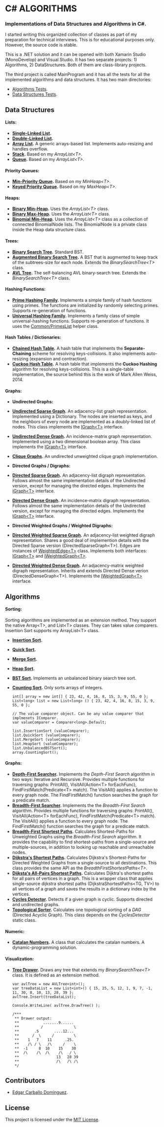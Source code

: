 # C# ALGORITHMS

### Implementations of Data Structures and Algorithms in C#.

I started writing this organized collection of classes as part of my preparation for technical interviews. This is for educational purposes only. However, the source code is stable.

This is a .NET solution and it can be opened with both Xamarin Studio (MonoDevelop) and Visual Studio. It has two separate projects: 1) Algorithms, 2) DataStructures. Both of them are class-library projects.

The third project is called MainProgram and it has all the tests for all the implemented algorithms and data structures. It has two main directories:
 * [Algorithms Tests](MainProgram/AlgorithmsTests).
 * [Data Structures Tests](MainProgram/DataStructuresTests).


## Data Structures

#### Lists:

 * **[Single-Linked List](DataStructures/Lists/SLinkedList.cs).**
 * **[Double-Linked List](DataStructures/Lists/DLinkedList.cs).**
 * **[Array List](DataStructures/Lists/ArrayList.cs).** A generic arrays-based list. Implements auto-resizing and handles overflow.
 * **[Stack](DataStructures/Lists/Stack.cs).** Based on my *ArrayList\<T\>*.
 * **[Queue](DataStructures/Lists/Queue.cs).** Based on my *ArrayList\<T\>*.

#### Priority Queues:

 * **[Min-Priority Queue](DataStructures/Heaps/MinPriorityQueue.cs).** Based on my *MinHeap\<T\>*.
 * **[Keyed Priority Queue](DataStructures/Heaps/KeyedPriorityQueue.cs).** Based on my *MaxHeap\<T\>*.

#### Heaps:

 * **[Binary Min-Heap](DataStructures/Heaps/BinaryMinHeap.cs).** Uses the *ArrayList\<T\>* class.
 * **[Binary Max-Heap](DataStructures/Heaps/BinaryMaxHeap.cs).** Uses the *ArrayList\<T\>* class.
 * **[Binomial Min-Heap](DataStructures/Heaps/BinomialMinHeap.cs).** Uses the *ArrayList\<T\>* class as a collection of connected BinomialNode lists. The BinomialNode is a private class inside the Heap data structure class.
 
#### Trees:

 * **[Binary Search Tree](DataStructures/Trees/BinarySearchTree.cs).** Standard BST.
 * **[Augmented Binary Search Tree](DataStructures/Trees/AugmentedBinarySearchTree.cs).** A BST that is augmented to keep track of the subtrees-size for each node. Extends the *BinarySearchTree\<T\>* class.
 * **[AVL Tree](DataStructures/Trees/AVLTree.cs).** The self-balancing AVL binary-search tree. Extends the *BinarySearchTree\<T\>* class.

#### Hashing Functions:
 * **[Prime Hashing Family](DataStructures/Hashing/PrimeHashingFamily.cs).** Implements a simple family of hash functions using primes. The functions are initialized by randomly selecting primes. Supports re-generation of functions.
 * **[Universal Hashing Family](DataStructures/Hashing/UniversalHashingFamily.cs).** Implements a family class of simple universal-hashing functions. Supports re-generation of functions. It uses the [Common/PrimesList](DataStructures/Common/PrimesList.cs) helper class.

#### Hash Tables / Dictionaries:

 * **[Chained Hash Table](DataStructures/Dictionaries/ChainedHashTable.cs).** A hash table that implements the **Separate-Chaining** scheme for resolving keys-collisions. It also implements auto-resizing (expansion and contraction).
 * **[Cuckoo Hash Table](DataStructures/Dictionaries/CuckooHashTable.cs).** A hash table that implements the **Cuckoo Hashing** algorithm for resolving keys-collisions. This is a single-table implementation, the source behind this is the work of Mark Allen Weiss, 2014.

#### Graphs:
 * **Undirected Graphs:**
  * **[Undirected Sparse Graph](DataStructures/Graphs/UndirectedSparseGraph.cs).** An adjacency-list graph representation. Implemented using a Dictionary. The nodes are inserted as keys, and the neighbors of every node are implemented as a doubly-linked list of nodes. This class implements the [IGraph\<T\>](DataStructures/Graphs/IGraph.cs) interface.
  * **[Undirected Dense Graph](DataStructures/Graphs/UndirectedDenseGraph.cs).** An incidence-matrix graph representation. Implemented using a two dimensional boolean array. This class implements the [IGraph\<T\>](DataStructures/Graphs/IGraph.cs) interface.
  * **[Clique Graphs](DataStructures/Graphs/CliqueGraph.cs).** An undirected unweighted clique graph implementation.
 
 * **Directed Graphs / Digraphs:** 
  * **[Directed Sparse Graph](DataStructures/Graphs/DirectedSparseGraph.cs).** An adjacency-list digraph representation. Follows almost the same implementation details of the Undirected version, except for managing the directed edges. Implements the [IGraph\<T\>](DataStructures/Graphs/IGraph.cs) interface.
  * **[Directed Dense Graph](DataStructures/Graphs/DirectedDenseGraph.cs).** An incidence-matrix digraph representation. Follows almost the same implementation details of the Undirected version, except for managing the directed edges. Implements the [IGraph\<T\>](DataStructures/Graphs/IGraph.cs) interface.
 
 * **Directed Weighted Graphs / Weighted Digraphs:**
  * **[Directed Weighted Sparse Graph](DataStructures/Graphs/DirectedWeightedSparseGraph.cs).** An adjacency-list weighted digraph representation. Shares a good deal of implemention details with the Directed Sparse version (DirectedSparseGraph\<T\>). Edges are instances of [WeightedEdge\<T\>](DataStructures/Graphs/WeightedEdge.cs) class. Implements both interfaces: [IGraph\<T\>](DataStructures/Graphs/IGraph.cs) and [IWeightedGraph\<T\>](DataStructures/Graphs/IWeightedGraph.cs).
  * **[Directed Weighted Dense Graph](DataStructures/Graphs/DirectedWeightedDenseGraph.cs).** An adjacency-matrix weighted digraph representation. Inherits and extends Directed Dense verion (DirectedDenseGraph\<T\>). Implements the [IWeightedGraph\<T\>](DataStructures/Graphs/IWeightedGraph.cs) interface.


## Algorithms

#### Sorting:
 Sorting algorithms are implemented as an extension method. They support the native Array\<T\>, and List\<T\> classes. They can takes value comparers. Insertion Sort supports my ArrayList\<T\> class.

  * **[Insertion Sort](Algorithms/Sorting/InsertionSorter.cs).**
  * **[Quick Sort](Algorithms/Sorting/QuickSorter.cs).**
  * **[Merge Sort](Algorithms/Sorting/MergeSorter.cs).**
  * **[Heap Sort](Algorithms/Sorting/HeapSorter.cs).**
  * **[BST Sort](Algorithms/Sorting/BinarySearchTreeSorter.cs).** Implements an unbalanced binary search tree sort.
  * **[Counting Sort](Algorithms/Sorting/CountingSorter.cs).** Only sorts arrays of integers.

    ```
    int[] array = new int[] { 23, 42, 4, 16, 8, 15, 3, 9, 55, 0 };
    List<long> list = new List<long> () { 23, 42, 4, 16, 8, 15, 3, 9, 55, 0 };
    
    // The value comparer object. Can be any value comparer that implmenets IComparer.
    var valueComparer = Comparer<long>.Default;
    
    list.InsertionSort (valueComparer);
    list.QuickSort (valueComparer);
    list.MergeSort (valueComparer);
    list.HeapSort (valueComparer);
    list.UnbalancedBSTSort();
    array.CountingSort();
    ```

#### Graphs:
 * **[Depth-First Searcher](Algorithms/Graphs/DepthFirstSearcher.cs).** Implements the *Depth-First Search* algorithm in two ways: Iterative and Recursive. Provides multiple functions for traversing graphs: PrintAll(), VisitAll(Action\<T\> forEachFunc), FindFirstMatch(Predicate\<T\> match). The VisitAll() applies a function to every graph node. The FindFirstMatch() function searches the graph for a predicate match.
 * **[Breadth-First Searcher](Algorithms/Graphs/BreadthFirstSearcher.cs).** Implements the the *Breadth-First Search* algorithm. Provides multiple functions for traversing graphs: PrintAll(), VisitAll(Action\<T\> forEachFunc), FindFirstMatch(Predicate\<T\> match). The VisitAll() applies a function to every graph node. The FindFirstMatch() function searches the graph for a predicate match.
 * **[Breadth-First Shortest Paths](Algorithms/Graphs/BreadthFirstShortestPaths.cs).** Calculates Shortest-Paths for Unweighted Graphs using the *Breadth-First Search* algorithm. It provides the capability to find shortest-paths from a single-source and multiple-sources, in addition to looking up reachable and unreachable nodes.
 * **[Dijkstra's Shortest Paths](Algorithms/Graphs/DijkstraShortestPaths.cs).** Calculates Dijkstra's Shortest-Paths for Directed Weighted Graphs from a single-source to all destinations. This class provides the same API as the *BreadthFirstShortestPaths\<T\>*.
 * **[Dijksta's All-Pairs Shortest Paths](Algorithms/Graphs/DijkstraAllPairsShortestPaths.cs).** Calculates Dijktra's shortest paths for all pairs of vertices in a graph. This is a wrapper class that applies single-source dijkstra shortest paths (DijkstraShortestPaths\<TG, TV\>) to all vertices of a graph and saves the results in a dictionary index by the vertices.
 * **[Cycles Detector](Algorithms/Graphs/CyclesDetector.cs).** Detects if a given graph is cyclic. Supports directed and undirected graphs.
 * **[Topological Sorter](Algorithms/Graphs/TopologicalSorter.cs).** Calculates one topological sorting of a *DAG* (Directed Acyclic Graph). This class depends on the *CyclesDetector* static class.

#### Numeric:
 * **[Catalan Numbers](Algorithms/Numeric/CatalanNumbers.cs).** A class that calculates the catalan numbers. A dynamic-programming solution.

#### Visualization:
 * **[Tree Drawer](DataStructures/Trees/TreeDrawer.cs).** Draws any tree that extends my *BinarySearchTree\<T\>* class. It is defined as an extension method.
    ```
    var avlTree = new AVLTree<int>();
    var treeDataList = new List<int>() { 15, 25, 5, 12, 1, 9, 7, -1, 11, 30, 8, 10, 13, 28, 39 };
    avlTree.Insert(treeDataList);
    
    Console.WriteLine( avlTree.DrawTree() );
    
    /***
     ** Drawer output:
     **           .......9......
     **          /              \
     **       .5       ....12...
     **      /  \     /         \
     **    1   7    11      .25.
     **    /\ / \   /\     /    \
     **  -1     8  10    15    30
     **  /\    /\  /\    /\   / \
     **                 13   28 39
     **                 /\   /\ /\
     */
    ```


## Contributors
  
  * [Edgar Carballo Domínguez](https://github.com/karv).


## License

This project is licensed under the [MIT License](LICENSE).
